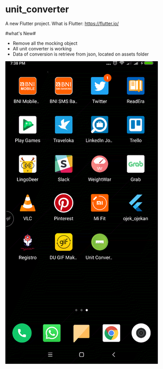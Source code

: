 # unit_converter

A new Flutter project.
What is Flutter: https://flutter.io/

#what's New#
- Remove all the mocking object
- All unit converter is working
- Data of conversion is retrieve from json, located on assets folder

![](app_show.gif)
